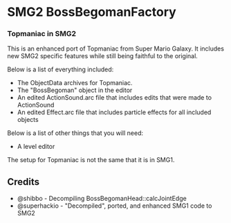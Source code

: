# SMG2 BossBegomanFactory
### Topmaniac in SMG2

This is an enhanced port of Topmaniac from Super Mario Galaxy. It includes new SMG2 specific features while still being faithful to the original.

Below is a list of everything included:
- The ObjectData archives for Topmaniac.
- The "BossBegoman" object in the editor
- An edited ActionSound.arc file that includes edits that were made to ActionSound
- An edited Effect.arc file that includes particle effects for all included objects

Below is a list of other things that you will need:
- A level editor

The setup for Topmaniac is not the same that it is in SMG1.

## Credits
- @shibbo - Decompiling BossBegomanHead::calcJointEdge
- @superhackio - "Decompiled", ported, and enhanced SMG1 code to SMG2

